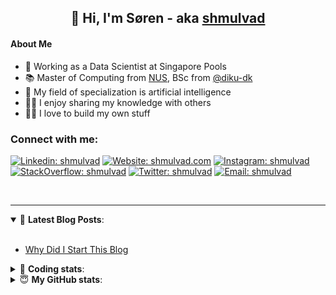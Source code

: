 <h2 align="center">
	👋 Hi, I'm Søren - aka <a href="https://shmulvad.com">shmulvad</a>
</h2>

#### About Me
- 🤖 Working as a Data Scientist at Singapore Pools
- 📚 Master of Computing from [NUS], BSc from [@diku-dk]
- 🧠 My field of specialization is artificial intelligence
- 👨‍🏫 I enjoy sharing my knowledge with others
- 👨‍💻 I love to build my own stuff

### Connect with me:

[![Linkedin: shmulvad](https://img.shields.io/badge/shmulvad-blue?style=flat&logo=Linkedin&logoColor=white)][linkedin]
[![Website: shmulvad.com](https://img.shields.io/badge/shmulvad.com-47CCCC?&style=flat&logo=Google-Chrome&logoColor=white)][website]
[![Instagram: shmulvad](https://img.shields.io/badge/-@shmulvad-purple?style=flat&logo=Instagram&logoColor=white)][instagram]
[![StackOverflow: shmulvad](https://img.shields.io/badge/shmulvad-FE7A16?style=flat&logo=stack-overflow&logoColor=white)][stackOverflow]
[![Twitter: shmulvad](https://img.shields.io/badge/@shmulvad-1ca0f1?style=flat&logo=twitter&logoColor=white)][twitter]
[![Email: shmulvad](https://img.shields.io/badge/shmulvad-D14836?style=flat&logo=gmail&logoColor=white)][mail]

<br />

---

<details open>
 <summary>📕 <b>Latest Blog Posts</b>: </summary>

<br>

<!-- BLOG-POST-LIST:START -->
- [Why Did I Start This Blog](https://shmulvad.com/blog/why-did-start-this-blog)
<!-- BLOG-POST-LIST:END -->

</details>

<!-- --- -->

<details>
 <summary>🤖 <b>Coding stats</b>: </summary>

<br>

NOTE: Doesn't track coding at work or work done in environments such as Jupyter Notebooks.

<!--START_SECTION:waka-->
![Code Time](http://img.shields.io/badge/Code%20Time-1%2C974%20hrs%2023%20mins-blue)

**I'm a Night 🦉** 

```text
🌞 Morning                487 commits         ██░░░░░░░░░░░░░░░░░░░░░░░   09.28 % 
🌆 Daytime                1385 commits        ███████░░░░░░░░░░░░░░░░░░   26.40 % 
🌃 Evening                2152 commits        ██████████░░░░░░░░░░░░░░░   41.02 % 
🌙 Night                  1222 commits        ██████░░░░░░░░░░░░░░░░░░░   23.29 % 
```


📊 **This Week I Spent My Time On** 

```text
💬 Programming Languages: 
Python                   8 hrs 35 mins       █████████████░░░░░░░░░░░░   50.67 % 
HTML                     4 hrs 51 mins       ███████░░░░░░░░░░░░░░░░░░   28.65 % 
Other                    1 hr 55 mins        ███░░░░░░░░░░░░░░░░░░░░░░   11.39 % 
JavaScript               30 mins             █░░░░░░░░░░░░░░░░░░░░░░░░   03.02 % 
Bash                     25 mins             █░░░░░░░░░░░░░░░░░░░░░░░░   02.46 % 

🔥 Editors: 
VS Code                  14 hrs 50 mins      ██████████████████████░░░   87.54 % 
Zsh                      1 hr 53 mins        ███░░░░░░░░░░░░░░░░░░░░░░   11.18 % 
Sublime Text             12 mins             ░░░░░░░░░░░░░░░░░░░░░░░░░   01.27 % 

🐱‍💻 Projects: 
overvaagning-admin       13 hrs 41 mins      ████████████████████░░░░░   80.84 % 
hit-locator              2 hrs 8 mins        ███░░░░░░░░░░░░░░░░░░░░░░   12.64 % 
wagtail-blog-webapp-main 29 mins             █░░░░░░░░░░░░░░░░░░░░░░░░   02.85 % 
Terminal                 24 mins             █░░░░░░░░░░░░░░░░░░░░░░░░   02.40 % 
Unknown Project          12 mins             ░░░░░░░░░░░░░░░░░░░░░░░░░   01.27 % 
```


 Last Updated on 21/06/2023 18:41:20 UTC
<!--END_SECTION:waka-->

</details>

<!-- --- -->

<details>
 <summary>😇 <b>My GitHub stats</b>: </summary>

<br>

<img align="left" alt="shmulvad's Github Stats" src="https://github-readme-stats.vercel.app/api?username=shmulvad&show_icons=true&hide_border=true" />

</details>



[website]: https://shmulvad.com
[twitter]: https://twitter.com/shmulvad
[linkedin]: https://linkedin.com/in/shmulvad
[instagram]: https://instagram.com/shmulvad
[stackOverflow]: https://stackoverflow.com/users/9248793/shmulvad
[mail]: mailto:shmulvad@gmail.com
[@diku-dk]: https://github.com/diku-dk
[github]: https://github.com/shmulvad
[NUS]: https://www.nus.edu.sg